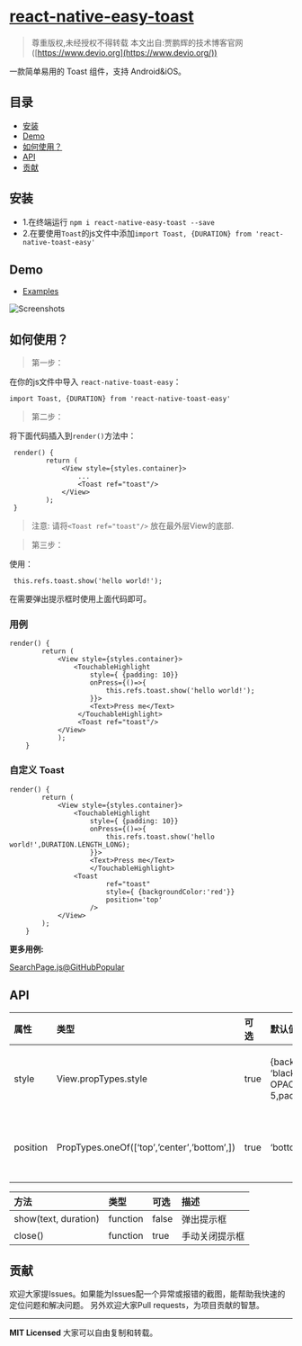 # [react-native-easy-toast](https://github.com/crazycodeboy/react-native-easy-toast/)

> 尊重版权,未经授权不得转载
> 本文出自:贾鹏辉的技术博客官网([https://www.devio.org](https://www.devio.org/))

一款简单易用的 Toast 组件，支持 Android&iOS。

## 目录

- [安装](https://www.devio.org/2016/09/13/一款简单易用的-Toast-组件-支持-Android&iOS/#安装)
- [Demo](https://www.devio.org/2016/09/13/一款简单易用的-Toast-组件-支持-Android&iOS/#demo)
- [如何使用？](https://www.devio.org/2016/09/13/一款简单易用的-Toast-组件-支持-Android&iOS/#如何使用？)
- [API](https://www.devio.org/2016/09/13/一款简单易用的-Toast-组件-支持-Android&iOS/#api)
- [贡献](https://www.devio.org/2016/09/13/一款简单易用的-Toast-组件-支持-Android&iOS/#contribution)

## 安装

- 1.在终端运行 `npm i react-native-easy-toast --save`
- 2.在要使用`Toast`的js文件中添加`import Toast, {DURATION} from 'react-native-toast-easy'`

## Demo

- [Examples](https://github.com/crazycodeboy/react-native-easy-toast/tree/master/examples)

![Screenshots](https://raw.githubusercontent.com/crazycodeboy/react-native-easy-toast/master/examples/Screenshots/react-native-easy-toast-screenshots.gif)

## 如何使用？

> 第一步：

在你的js文件中导入 `react-native-toast-easy`：

```react
import Toast, {DURATION} from 'react-native-toast-easy'
```

> 第二步：

将下面代码插入到`render()`方法中：

```react
 render() {
         return (
             <View style={styles.container}>
                 ...
                 <Toast ref="toast"/>
             </View>
         );
 }
```

> 注意: 请将`<Toast ref="toast"/>` 放在最外层View的底部.

> 第三步：

使用：

```react
 this.refs.toast.show('hello world!');
```

在需要弹出提示框时使用上面代码即可。

### 用例

```react
render() {
        return (
            <View style={styles.container}>
                <TouchableHighlight
                    style={ {padding: 10}}
                    onPress={()=>{
                        this.refs.toast.show('hello world!');
                    }}>
                    <Text>Press me</Text>
                 </TouchableHighlight>
                 <Toast ref="toast"/>
            </View>
            );
    }
```

### 自定义 Toast

```react
render() {
        return (
            <View style={styles.container}>
                <TouchableHighlight
                    style={ {padding: 10}}
                    onPress={()=>{
                        this.refs.toast.show('hello world!',DURATION.LENGTH_LONG);
                    }}>
                    <Text>Press me</Text>
            		</TouchableHighlight>
                <Toast 
                        ref="toast" 
                        style={ {backgroundColor:'red'}} 
                        position='top'
                    />
            </View>         
        );
    }
```

**更多用例:**

[SearchPage.js@GitHubPopular](https://github.com/crazycodeboy/GitHubPopular/blob/develop/js/page/SearchPage.js)

## API

| 属性     | 类型                                        | 可选 | 默认值                                                       | 描述              |
| :------- | :------------------------------------------ | :--- | :----------------------------------------------------------- | :---------------- |
| style    | View.propTypes.style                        | true | {backgroundColor: ‘black’,opacity: OPACITY,borderRadius: 5,padding: 10,} | 自定义Toast的样式 |
| position | PropTypes.oneOf([‘top’,’center’,’bottom’,]) | true | ‘bottom’                                                     | 自定义Toast的位置 |

| 方法                 | 类型     | 可选  | 描述           |
| :------------------- | :------- | :---- | :------------- |
| show(text, duration) | function | false | 弹出提示框     |
| close()              | function | true  | 手动关闭提示框 |

## 贡献

欢迎大家提Issues。如果能为Issues配一个异常或报错的截图，能帮助我快速的定位问题和解决问题。
另外欢迎大家Pull requests，为项目贡献的智慧。

------

**MIT Licensed**
大家可以自由复制和转载。